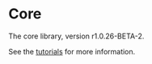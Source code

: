 # Core

The core library, version r1.0.26-BETA-2.

See the [tutorials](tutorials/index.md) for more information.
